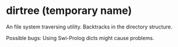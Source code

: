 # dirtree (temporary name)
An file system traversing utility. Backtracks in the directory structure.

Possible bugs: Using Swi-Prolog dicts might cause problems.
